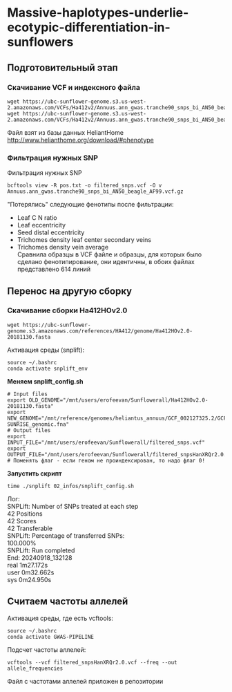 # Massive-haplotypes-underlie-ecotypic-differentiation-in-sunflowers
## Подготовительный этап
### Скачивание VCF и индексного файла
```
wget https://ubc-sunflower-genome.s3.us-west-2.amazonaws.com/VCFs/Ha412v2/Annuus.ann_gwas.tranche90_snps_bi_AN50_beagle_AF99.vcf.gz
wget https://ubc-sunflower-genome.s3.us-west-2.amazonaws.com/VCFs/Ha412v2/Annuus.ann_gwas.tranche90_snps_bi_AN50_beagle_AF99.vcf.gz.tbi
```
Файл взят из базы данных HeliantHome http://www.helianthome.org/download/#phenotype
### Фильтрация нужных SNP

Фильтрация нужных SNP
```
bcftools view -R pos.txt -o filtered_snps.vcf -O v Annuus.ann_gwas.tranche90_snps_bi_AN50_beagle_AF99.vcf.gz 
```
"Потерялись" следующие фенотипы после фильтрации:
* Leaf C N ratio  
* Leaf eccentricity   
* Seed distal eccentricity   
* Trichomes density leaf center secondary veins   
* Trichomes density vein average  
Сравнила образцы в VCF файле и образцы, для которых было сделано фенотипирование, они идентичны, в обоих файлах представлено 614 линий

## Перенос на другую сборку
### Скачивание сборки Ha412HOv2.0
```
wget https://ubc-sunflower-genome.s3.amazonaws.com/references/HA412/genome/Ha412HOv2.0-20181130.fasta
```
Активация среды (snplift):
```
source ~/.bashrc
conda activate snplift_env
```
**Меняем snplift_config.sh**
```
# Input files
export OLD_GENOME="/mnt/users/erofeevan/Sunflowerall/Ha412HOv2.0-20181130.fasta"
export NEW_GENOME="/mnt/reference/genomes/heliantus_annuus/GCF_002127325.2/GCF_002127325.2_HanXRQr2.0-SUNRISE_genomic.fna"
# Output files
export INPUT_FILE="/mnt/users/erofeevan/Sunflowerall/filtered_snps.vcf"
export OUTPUT_FILE="/mnt/users/erofeevan/Sunflowerall/filtered_snpsHanXRQr2.0.vcf"
# Поменять флаг - если геном не проиндексирован, то надо флаг 0!
```
**Запустить скрипт**
```
time ./snplift 02_infos/snplift_config.sh
```
Лог:  
SNPLift: Number of SNPs treated at each step  
42      Positions  
42      Scores  
42      Transferable  
SNPLift: Percentage of transferred SNPs:  
100.000%  
SNPLift: Run completed  
End: 20240918_132128  
real    1m27.172s  
user    0m32.662s  
sys     0m24.950s  

## Считаем частоты аллелей
Активация среды, где есть vcftools:
```
source ~/.bashrc
conda activate GWAS-PIPELINE
```
Подсчет частоты аллелей:
```
vcftools --vcf filtered_snpsHanXRQr2.0.vcf --freq --out allele_frequencies
```
Файл с частотами аллелей приложен в репозитории
